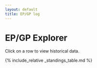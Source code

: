 ```yaml
---
layout: default
title: EP/GP log
---
```


# EP/GP Explorer

<div id="graph" style="width:100%;height:300px;display:none;">

## Loading...

</div>

Click on a row to view historical data.

<div id="standings_table">

{% include_relative _standings_table.md %}

</div>

<script src="/third-party/plotly-2.4.2.min.js"></script>
<script src="./epgp-graph.js"></script>
